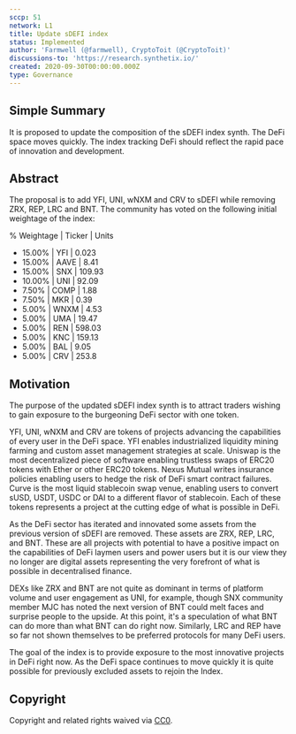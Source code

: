 ```yaml
---
sccp: 51
network: L1
title: Update sDEFI index
status: Implemented
author: 'Farmwell (@farmwell), CryptoToit (@CryptoToit)'
discussions-to: 'https://research.synthetix.io/'
created: 2020-09-30T00:00:00.000Z
type: Governance
---
```


<!--You can leave these HTML comments in your merged SIP and delete the visible duplicate text guides, they will not appear and may be helpful to refer to if you edit it again. This is the suggested template for new SCCPs. Note that an SCCP number will be assigned by an editor. When opening a pull request to submit your SCCP, please use an abbreviated title in the filename, `sccp-draft_title_abbrev.md`. The title should be 44 characters or less.-->

## Simple Summary

<!--"If you can't explain it simply, you don't understand it well enough." Provide a simplified and layman-accessible explanation of the SCCP.-->

It is proposed to update the composition of the sDEFI index synth. The DeFi space moves quickly. The index tracking DeFi should reflect the rapid pace of innovation and development.

## Abstract

<!--A short (~200 word) description of the variable change proposed.-->

The proposal is to add YFI, UNI, wNXM and CRV to sDEFI while removing ZRX, REP, LRC and BNT. The community has voted on the following initial weightage of the index:

% Weightage | Ticker | Units

- 15.00% | YFI | 0.023
- 15.00% | AAVE | 8.41
- 15.00% | SNX | 109.93
- 10.00% | UNI | 92.09
- 7.50% | COMP | 1.88
- 7.50% | MKR | 0.39
- 5.00% | WNXM | 4.53
- 5.00% | UMA | 19.47
- 5.00% | REN | 598.03
- 5.00% | KNC | 159.13
- 5.00% | BAL | 9.05
- 5.00% | CRV | 253.8

## Motivation

<!--The motivation is critical for SCCPs that want to update variables within Synthetix. It should clearly explain why the existing variable is not incentive aligned. SCCP submissions without sufficient motivation may be rejected outright.-->

The purpose of the updated sDEFI index synth is to attract traders wishing to gain exposure to the burgeoning DeFi sector with one token.

YFI, UNI, wNXM and CRV are tokens of projects advancing the capabilities of every user in the DeFi space. YFI enables industrialized liquidity mining farming and custom asset management strategies at scale. Uniswap is the most decentralized piece of software enabling trustless swaps of ERC20 tokens with Ether or other ERC20 tokens. Nexus Mutual writes insurance policies enabling users to hedge the risk of DeFi smart contract failures. Curve is the most liquid stablecoin swap venue, enabling users to convert sUSD, USDT, USDC or DAI to a different flavor of stablecoin. Each of these tokens represents a project at the cutting edge of what is possible in DeFi.

As the DeFi sector has iterated and innovated some assets from the previous version of sDEFI are removed. These assets are ZRX, REP, LRC, and BNT. These are all projects with potential to have a positive impact on the capabilities of DeFi laymen users and power users but it is our view they no longer are digital assets representing the very forefront of what is possible in decentralised finance.

DEXs like ZRX and BNT are not quite as dominant in terms of platform volume and user engagement as UNI, for example, though SNX community member MJC has noted the next version of BNT could melt faces and surprise people to the upside. At this point, it's a speculation of what BNT can do more than what BNT can do right now. Similarly, LRC and REP have so far not shown themselves to be preferred protocols for many DeFi users.

The goal of the index is to provide exposure to the most innovative projects in DeFi right now. As the DeFi space continues to move quickly it is quite possible for previously excluded assets to rejoin the Index.

## Copyright

Copyright and related rights waived via [CC0](https://creativecommons.org/publicdomain/zero/1.0/).
